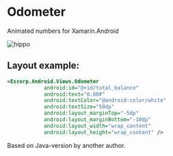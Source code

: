 # Odometer
Animated numbers for Xamarin.Android

![hippo](https://media.giphy.com/media/ue5cqm17mLm6BbASnL/giphy.gif)

## Layout example:
```xml
<Escorp.Android.Views.Odometer
            android:id="@+id/total_balance"
            android:text="0.00₽"
            android:textColor="@android:color/white"
            android:textSize="50dp"
            android:layout_marginTop="-5dp"
            android:layout_marginBottom="-10dp"
            android:layout_width="wrap_content"
            android:layout_height="wrap_content" />

```

Based on Java-version by another author.
